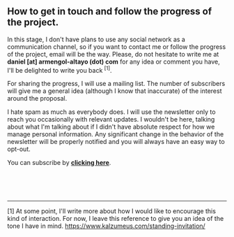 ## How to get in touch and follow the progress of the project.

In this stage, I don't have plans to use any social network as a communication channel, so if you want to contact me or follow the progress of the project, email will be the way. Please, do not hesitate to write me at **daniel [at] armengol-altayo (dot) com** for any idea or comment you have, I'll be delighted to write you back <sup>[1]</sup>.

For sharing the progress, I will use a mailing list. The number of subscribers will give me a general idea (although I know that inaccurate) of the interest around the proposal.

I hate spam as much as everybody does. I will use the newsletter only to reach you occasionally with relevant updates. I wouldn't be here, talking about what I'm talking about if I didn't have absolute respect for how we manage personal information. Any significant change in the behavior of the newsletter will be properly notified and you will always have an easy way to opt-out.

You can subscribe by **[clicking here](https://newsletter.armengol-altayo.com/subscribe)**.

<br><br><br>

---

[1] At some point, I'll write more about how I would like to encourage this kind of interaction. For now, I leave this reference to give you an idea of the tone I have in mind. https://www.kalzumeus.com/standing-invitation/